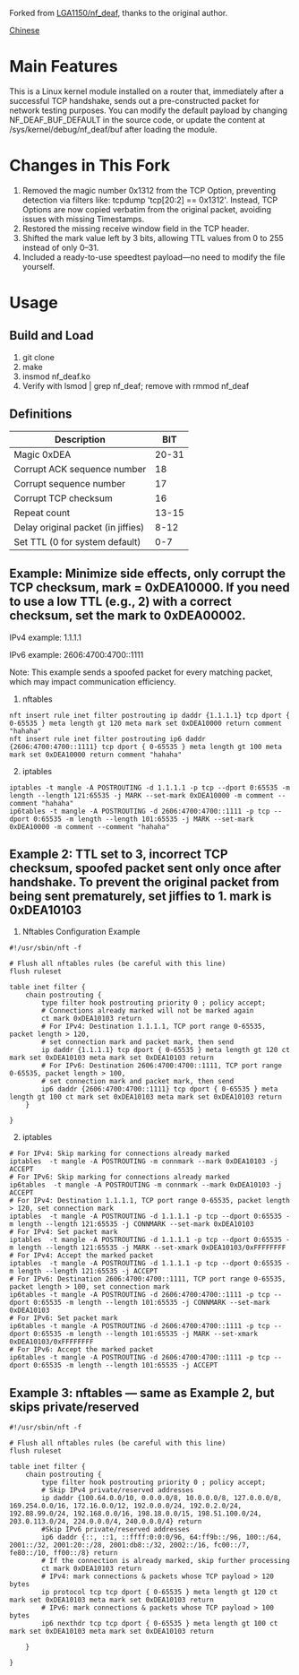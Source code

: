 Forked from [LGA1150/nf_deaf](https://github.com/LGA1150/nf_deaf), thanks to the original author.

[Chinese](./README.md)

# Main Features

This is a Linux kernel module installed on a router that, immediately after a successful TCP handshake, sends out a pre-constructed packet for network testing purposes. You can modify the default payload by changing NF_DEAF_BUF_DEFAULT in the source code, or update the content at /sys/kernel/debug/nf_deaf/buf after loading the module.


# Changes in This Fork

1. Removed the magic number 0x1312 from the TCP Option, preventing detection via filters like: tcpdump 'tcp\[20:2\] == 0x1312'. Instead, TCP Options are now copied verbatim from the original packet, avoiding issues with missing Timestamps.
2. Restored the missing receive window field in the TCP header.
3. Shifted the mark value left by 3 bits, allowing TTL values from 0 to 255 instead of only 0–31.
4. Included a ready-to-use speedtest payload—no need to modify the file yourself.

# Usage
## Build and Load
1. git clone
2. make
3. insmod nf_deaf.ko
4. Verify with lsmod | grep nf_deaf; remove with rmmod nf_deaf


## Definitions
|  Description   | BIT  |
|  ----  | ----  |
| Magic 0xDEA |20-31|
| Corrupt ACK sequence number |18|
| Corrupt sequence number |17|
| Corrupt TCP checksum |16|
| Repeat count |13-15|
| Delay original packet (in jiffies) |8-12|
| Set TTL (0 for system default) |0-7|

##  Example: Minimize side effects, only corrupt the TCP checksum, mark = 0xDEA10000. If you need to use a low TTL (e.g., 2) with a correct checksum, set the mark to 0xDEA00002.

IPv4 example: 1.1.1.1

IPv6 example: 2606:4700:4700::1111

Note: This example sends a spoofed packet for every matching packet, which may impact communication efficiency.

1. nftables
```
nft insert rule inet filter postrouting ip daddr {1.1.1.1} tcp dport { 0-65535 } meta length gt 120 meta mark set 0xDEA10000 return comment "hahaha"
nft insert rule inet filter postrouting ip6 daddr {2606:4700:4700::1111} tcp dport { 0-65535 } meta length gt 100 meta mark set 0xDEA10000 return comment "hahaha"
```
2. iptables
```
iptables -t mangle -A POSTROUTING -d 1.1.1.1 -p tcp --dport 0:65535 -m length --length 121:65535 -j MARK --set-mark 0xDEA10000 -m comment --comment "hahaha"
ip6tables -t mangle -A POSTROUTING -d 2606:4700:4700::1111 -p tcp --dport 0:65535 -m length --length 101:65535 -j MARK --set-mark 0xDEA10000 -m comment --comment "hahaha"
```


## Example 2: TTL set to 3, incorrect TCP checksum, spoofed packet sent only once after handshake. To prevent the original packet from being sent prematurely, set jiffies to 1. mark is 0xDEA10103

1. Nftables Configuration Example
```
#!/usr/sbin/nft -f

# Flush all nftables rules (be careful with this line)
flush ruleset

table inet filter {
    chain postrouting {
        type filter hook postrouting priority 0 ; policy accept;
        # Connections already marked will not be marked again
        ct mark 0xDEA10103 return
        # For IPv4: Destination 1.1.1.1, TCP port range 0-65535, packet length > 120,
        # set connection mark and packet mark, then send
        ip daddr {1.1.1.1} tcp dport { 0-65535 } meta length gt 120 ct mark set 0xDEA10103 meta mark set 0xDEA10103 return
        # For IPv6: Destination 2606:4700:4700::1111, TCP port range 0-65535, packet length > 100,
        # set connection mark and packet mark, then send
        ip6 daddr {2606:4700:4700::1111} tcp dport { 0-65535 } meta length gt 100 ct mark set 0xDEA10103 meta mark set 0xDEA10103 return
    }

}
```

2. iptables

```
# For IPv4: Skip marking for connections already marked
iptables  -t mangle -A POSTROUTING -m connmark --mark 0xDEA10103 -j ACCEPT
# For IPv6: Skip marking for connections already marked
ip6tables  -t mangle -A POSTROUTING -m connmark --mark 0xDEA10103 -j ACCEPT
# For IPv4: Destination 1.1.1.1, TCP port range 0-65535, packet length > 120, set connection mark
iptables  -t mangle -A POSTROUTING -d 1.1.1.1 -p tcp --dport 0:65535 -m length --length 121:65535 -j CONNMARK --set-mark 0xDEA10103 
# For IPv4: Set packet mark
iptables  -t mangle -A POSTROUTING -d 1.1.1.1 -p tcp --dport 0:65535 -m length --length 121:65535 -j MARK --set-xmark 0xDEA10103/0xFFFFFFFF
# For IPv4: Accept the marked packet
iptables  -t mangle -A POSTROUTING -d 1.1.1.1 -p tcp --dport 0:65535 -m length --length 121:65535 -j ACCEPT
# For IPv6: Destination 2606:4700:4700::1111, TCP port range 0-65535, packet length > 100, set connection mark
ip6tables -t mangle -A POSTROUTING -d 2606:4700:4700::1111 -p tcp --dport 0:65535 -m length --length 101:65535 -j CONNMARK --set-mark 0xDEA10103
# For IPv6: Set packet mark
ip6tables -t mangle -A POSTROUTING -d 2606:4700:4700::1111 -p tcp --dport 0:65535 -m length --length 101:65535 -j MARK --set-xmark 0xDEA10103/0xFFFFFFFF
# For IPv6: Accept the marked packet
ip6tables -t mangle -A POSTROUTING -d 2606:4700:4700::1111 -p tcp --dport 0:65535 -m length --length 101:65535 -j ACCEPT
```

## Example 3: nftables — same as Example 2, but skips private/reserved

```
#!/usr/sbin/nft -f

# Flush all nftables rules (be careful with this line)
flush ruleset

table inet filter {
    chain postrouting {
        type filter hook postrouting priority 0 ; policy accept;
        # Skip IPv4 private/reserved addresses
        ip daddr {100.64.0.0/10, 0.0.0.0/8, 10.0.0.0/8, 127.0.0.0/8, 169.254.0.0/16, 172.16.0.0/12, 192.0.0.0/24, 192.0.2.0/24, 192.88.99.0/24, 192.168.0.0/16, 198.18.0.0/15, 198.51.100.0/24, 203.0.113.0/24, 224.0.0.0/4, 240.0.0.0/4} return
        #Skip IPv6 private/reserved addresses
        ip6 daddr {::, ::1, ::ffff:0:0:0/96, 64:ff9b::/96, 100::/64, 2001::/32, 2001:20::/28, 2001:db8::/32, 2002::/16, fc00::/7, fe80::/10, ff00::/8} return
        # If the connection is already marked, skip further processing
        ct mark 0xDEA10103 return
        # IPv4: mark connections & packets whose TCP payload > 120 bytes
        ip protocol tcp tcp dport { 0-65535 } meta length gt 120 ct mark set 0xDEA10103 meta mark set 0xDEA10103 return
        # IPv6: mark connections & packets whose TCP payload > 100 bytes
        ip6 nexthdr tcp tcp dport { 0-65535 } meta length gt 100 ct mark set 0xDEA10103 meta mark set 0xDEA10103 return

    }

}
```









